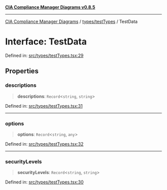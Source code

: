 [**CIA Compliance Manager Diagrams v0.8.5**](../../../README.md)

***

[CIA Compliance Manager Diagrams](../../../modules.md) / [types/testTypes](../README.md) / TestData

# Interface: TestData

Defined in: [src/types/testTypes.tsx:29](https://github.com/Hack23/cia-compliance-manager/blob/eca22610f41e5f6b6c0cece88769b1ffbe9db4bd/src/types/testTypes.tsx#L29)

## Properties

### descriptions

> **descriptions**: `Record`\<`string`, `string`\>

Defined in: [src/types/testTypes.tsx:31](https://github.com/Hack23/cia-compliance-manager/blob/eca22610f41e5f6b6c0cece88769b1ffbe9db4bd/src/types/testTypes.tsx#L31)

***

### options

> **options**: `Record`\<`string`, `any`\>

Defined in: [src/types/testTypes.tsx:32](https://github.com/Hack23/cia-compliance-manager/blob/eca22610f41e5f6b6c0cece88769b1ffbe9db4bd/src/types/testTypes.tsx#L32)

***

### securityLevels

> **securityLevels**: `Record`\<`string`, `string`\>

Defined in: [src/types/testTypes.tsx:30](https://github.com/Hack23/cia-compliance-manager/blob/eca22610f41e5f6b6c0cece88769b1ffbe9db4bd/src/types/testTypes.tsx#L30)
